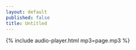 ```yaml
---
layout: default
published: false
title: Untitled
---
```



{% include audio-player.html mp3=page.mp3 %}